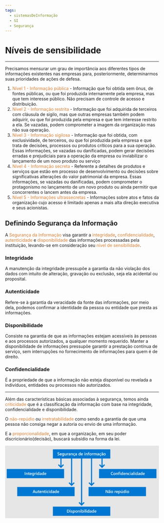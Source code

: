 ```yaml
---
tags:
  - sistemasDeInformação
  - SI
  - Segurança
---
```

# Níveis de sensibilidade
---

Precisamos mensurar um grau de importância aos diferentes tipos de informações existentes nas empresas para, posteriormente, determinarmos suas prioridades de ações de defesa.

1. <span style="color:#d97f36">Nível 1 - Informação pública</span> - Informação que foi obtida sem ônus, de fontes públicas, ou que foi produzida internamente pela empresa, mas que tem interesse público. Não precisam de controle de acesso e distribuição.
2. <span style="color:#d97f36">Nível 2 - Informação restrita</span> - Informação que foi adquirida de terceiros com cláusula de sigilo, mas que outras empresas também podem adquirir, ou que foi produzida pela empresa e que tem interesse restrito a ela. Se vazadas, podem comprometer a imagem da organização mas não sua operação.
3. <span style="color:#d97f36">Nível 3 - Informação sigilosa</span> - Informação que foi obtida, com exclusividade, de terceiros, ou que foi produzida pela empresa e que trata de decisões, processos ou produtos críticos para a sua operação. Essas informações, se vazadas ou danificadas, podem gerar decisões erradas e prejudiciais para a operação da empresa ou inviabilizar o lançamento de um novo produto ou serviço
4. <span style="color:#d97f36">Nível 4 - Informação secreta</span> - Referente a detalhes de produtos e serviços que estão em processo de desenvolvimento ou decisões sobre significativas alterações do valor patrimonial da empresa. Essas informações, se vazadas ou danificadas, podem comprometer o protagonismo no lançamento de um novo produto ou ainda permitir que concorrentes o lancem antes da empresa.
5. <span style="color:#d97f36">Nível 5 - Informações ultrassecretas</span> - Informações sobre atos e fatos da organização cujo acesso é limitado apenas a mais alta direção executiva e seus acionistas.


## Definindo Segurança da Informação

A <span style="color:#d97f36">Segurança da Informação</span> visa garantir a <span style="color:#d97f36">integridade</span>, <span style="color:#d97f36">confidencialidade</span>, <span style="color:#d97f36">autenticidade</span> e <span style="color:#d97f36">disponibilidade</span> das informações processadas pela instituição, levando-se em consideração seu <span style="color:#d97f36">nível de sensibilidade</span>.

### Integridade

A manutenção da integridade pressupõe a garantia da não violação dos dados com intuito de alteração, gravação ou exclusão, seja ela acidental ou proposital.

### Autenticidade

Refere-se à garantia da veracidade da fonte das informações, por meio dela, podemos confirmar a identidade da pessoa ou entidade que presta as informações.

### Disponibilidade

Consiste na garantia de que as informações estejam acessíveis às pessoas e aos processos autorizados, a qualquer momento requerido. Manter a disponibilidade de informações pressupõe garantir a prestação contínua de serviço, sem interrupções no fornecimento de informações para quem é de direito.

### Confidencialidade 

É a propriedade de que a informação não esteja disponível ou revelada a indivíduos, entidades ou processos não autorizados.

---

Além das características básicas associadas à segurança, temos ainda <span style="color:#d97f36">criticidade</span> que é a classificação da informação com base na integridade, confidencialidade e disponibilidade.

O <span style="color:#d97f36">não-repúdio</span> ou <span style="color:#d97f36">irretratabilidade</span> como sendo a garantia de que uma pessoa não consiga negar a autoria ou envio de uma informação.

E a <span style="color:#d97f36">proporcionalidade</span>, em que a organização, em seu poder discricionário(decisão), buscará subsídio na forma da lei.

![](../Tópico%206%20-%20Mercado%20de%20Tecnologia%20da%20Informação%20-%20TI/img/Pasted%20image%2020240312082458.png)
